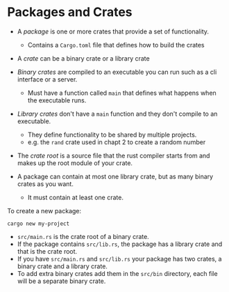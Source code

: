 # Packages and Crates

- A *package* is one or more crates that provide a set of functionality.
  - Contains a `Cargo.toml` file that defines how to build the crates

- A *crate* can be a binary crate or a library crate
- *Binary crates* are compiled to an executable you can run such as a cli interface or a server.
  - Must have a function called `main` that defines what happens when the executable runs.

- *Library crates* don't have a `main` function and they don't compile to an executable.
  - They define functionality to be shared by multiple projects.
  - e.g. the `rand` crate used in chapt 2 to create a random number

- The *crate root* is a source file that the rust compiler starts from and makes up the root module of your crate.

- A package can contain at most one library crate, but as many binary crates as you want.
  - It must contain at least one crate.

To create a new package:
```
cargo new my-project
```

- `src/main.rs` is the crate root of a binary crate.
- If the package contains `src/lib.rs`, the package has a library crate and that is the crate root.
- If you have `src/main.rs` and `src/lib.rs` your package has two crates, a binary crate and a library crate.
- To add extra binary crates add them in the `src/bin` directory, each file will be a separate binary crate.
